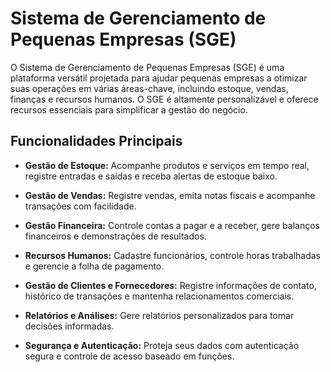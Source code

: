 # Sistema de Gerenciamento de Pequenas Empresas (SGE)

O Sistema de Gerenciamento de Pequenas Empresas (SGE) é uma plataforma versátil projetada para ajudar pequenas empresas a otimizar suas operações em várias áreas-chave, incluindo estoque, vendas, finanças e recursos humanos. O SGE é altamente personalizável e oferece recursos essenciais para simplificar a gestão do negócio.

## Funcionalidades Principais

- **Gestão de Estoque:** Acompanhe produtos e serviços em tempo real, registre entradas e saídas e receba alertas de estoque baixo.

- **Gestão de Vendas:** Registre vendas, emita notas fiscais e acompanhe transações com facilidade.

- **Gestão Financeira:** Controle contas a pagar e a receber, gere balanços financeiros e demonstrações de resultados.

- **Recursos Humanos:** Cadastre funcionários, controle horas trabalhadas e gerencie a folha de pagamento.

- **Gestão de Clientes e Fornecedores:** Registre informações de contato, histórico de transações e mantenha relacionamentos comerciais.

- **Relatórios e Análises:** Gere relatórios personalizados para tomar decisões informadas.

- **Segurança e Autenticação:** Proteja seus dados com autenticação segura e controle de acesso baseado em funções.

